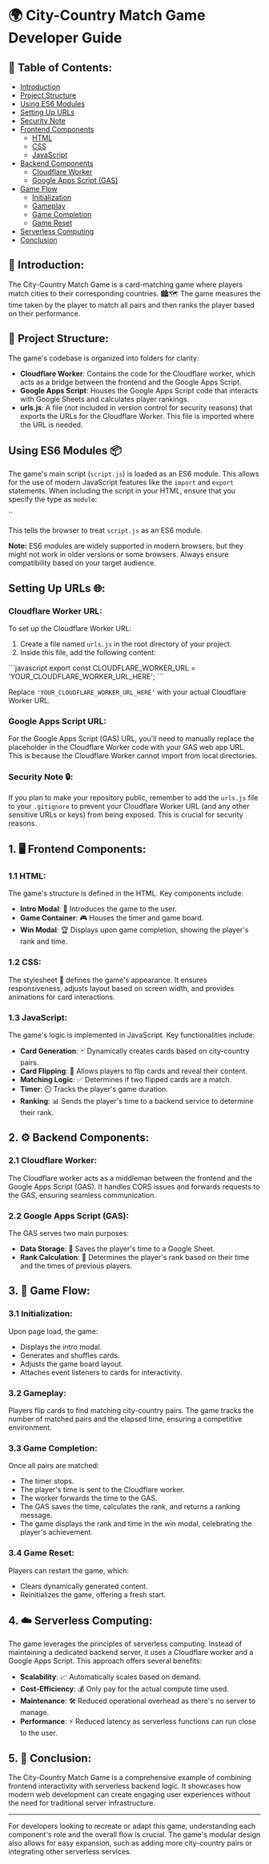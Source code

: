 # 🌍 City-Country Match Game Developer Guide

## **📌 Table of Contents**:
- [Introduction](#-introduction)
- [Project Structure](#-project-structure)
- [Using ES6 Modules](#using-es6-modules-📦)
- [Setting Up URLs](#setting-up-urls-🌐)
- [Security Note](#security-note-🔒)
- [Frontend Components](#-frontend-components)
  - [HTML](#11-html)
  - [CSS](#12-css)
  - [JavaScript](#13-javascript)
- [Backend Components](#-backend-components)
  - [Cloudflare Worker](#21-cloudflare-worker)
  - [Google Apps Script (GAS)](#22-google-apps-script-gas)
- [Game Flow](#-game-flow)
  - [Initialization](#31-initialization)
  - [Gameplay](#32-gameplay)
  - [Game Completion](#33-game-completion)
  - [Game Reset](#34-game-reset)
- [Serverless Computing](#-serverless-computing)
- [Conclusion](#-conclusion)

## **📌 Introduction**:
The City-Country Match Game is a card-matching game where players match cities to their corresponding countries. 🏙️🗺️ The game measures the time taken by the player to match all pairs and then ranks the player based on their performance.

## **📌 Project Structure**:
The game's codebase is organized into folders for clarity:
- **Cloudflare Worker**: Contains the code for the Cloudflare worker, which acts as a bridge between the frontend and the Google Apps Script.
- **Google Apps Script**: Houses the Google Apps Script code that interacts with Google Sheets and calculates player rankings.
- **urls.js**: A file (not included in version control for security reasons) that exports the URLs for the Cloudflare Worker. This file is imported where the URL is needed.

## **Using ES6 Modules 📦**

The game's main script (`script.js`) is loaded as an ES6 module. This allows for the use of modern JavaScript features like the `import` and `export` statements. When including the script in your HTML, ensure that you specify the type as `module`:


`<script src="script.js" type="module"></script>´

This tells the browser to treat `script.js` as an ES6 module. 

**Note:** ES6 modules are widely supported in modern browsers, but they might not work in older versions or some browsers. Always ensure compatibility based on your target audience.

## **Setting Up URLs 🌐**:

### **Cloudflare Worker URL**:

To set up the Cloudflare Worker URL:

1. Create a file named `urls.js` in the root directory of your project.
2. Inside this file, add the following content:

´´´javascript
export const CLOUDFLARE_WORKER_URL = 'YOUR_CLOUDFLARE_WORKER_URL_HERE';
´´´	

Replace `'YOUR_CLOUDFLARE_WORKER_URL_HERE'` with your actual Cloudflare Worker URL.

### **Google Apps Script URL**:

For the Google Apps Script (GAS) URL, you'll need to manually replace the placeholder in the Cloudflare Worker code with your GAS web app URL. This is because the Cloudflare Worker cannot import from local directories.

### **Security Note 🔒**:

If you plan to make your repository public, remember to add the `urls.js` file to your `.gitignore` to prevent your Cloudflare Worker URL (and any other sensitive URLs or keys) from being exposed. This is crucial for security reasons.

## **1. 🖥️ Frontend Components**:

### **1.1 HTML**:
The game's structure is defined in the HTML. Key components include:
- **Intro Modal**: 🎉 Introduces the game to the user.
- **Game Container**: 🎮 Houses the timer and game board.
- **Win Modal**: 🏆 Displays upon game completion, showing the player's rank and time.

### **1.2 CSS**:
The stylesheet 🎨 defines the game's appearance. It ensures responsiveness, adjusts layout based on screen width, and provides animations for card interactions.

### **1.3 JavaScript**:
The game's logic is implemented in JavaScript. Key functionalities include:
- **Card Generation**: 🃏 Dynamically creates cards based on city-country pairs.
- **Card Flipping**: 🔄 Allows players to flip cards and reveal their content.
- **Matching Logic**: ✅ Determines if two flipped cards are a match.
- **Timer**: ⏲️ Tracks the player's game duration.
- **Ranking**: 📊 Sends the player's time to a backend service to determine their rank.

## **2. ⚙️ Backend Components**:

### **2.1 Cloudflare Worker**:
The Cloudflare worker acts as a middleman between the frontend and the Google Apps Script (GAS). It handles CORS issues and forwards requests to the GAS, ensuring seamless communication.

### **2.2 Google Apps Script (GAS)**:
The GAS serves two main purposes:
- **Data Storage**: 📝 Saves the player's time to a Google Sheet.
- **Rank Calculation**: 🧮 Determines the player's rank based on their time and the times of previous players.

## **3. 🎲 Game Flow**:

### **3.1 Initialization**:
Upon page load, the game:
- Displays the intro modal.
- Generates and shuffles cards.
- Adjusts the game board layout.
- Attaches event listeners to cards for interactivity.

### **3.2 Gameplay**:
Players flip cards to find matching city-country pairs. The game tracks the number of matched pairs and the elapsed time, ensuring a competitive environment.

### **3.3 Game Completion**:
Once all pairs are matched:
- The timer stops.
- The player's time is sent to the Cloudflare worker.
- The worker forwards the time to the GAS.
- The GAS saves the time, calculates the rank, and returns a ranking message.
- The game displays the rank and time in the win modal, celebrating the player's achievement.

### **3.4 Game Reset**:
Players can restart the game, which:
- Clears dynamically generated content.
- Reinitializes the game, offering a fresh start.

## **4. ☁️ Serverless Computing**:
The game leverages the principles of serverless computing. Instead of maintaining a dedicated backend server, it uses a Cloudflare worker and a Google Apps Script. This approach offers several benefits:
- **Scalability**: 📈 Automatically scales based on demand.
- **Cost-Efficiency**: 💰 Only pay for the actual compute time used.
- **Maintenance**: 🛠️ Reduced operational overhead as there's no server to manage.
- **Performance**: ⚡ Reduced latency as serverless functions can run close to the user.

## **5. 🎉 Conclusion**:
The City-Country Match Game is a comprehensive example of combining frontend interactivity with serverless backend logic. It showcases how modern web development can create engaging user experiences without the need for traditional server infrastructure.

---

For developers looking to recreate or adapt this game, understanding each component's role and the overall flow is crucial. The game's modular design also allows for easy expansion, such as adding more city-country pairs or integrating other serverless services.
